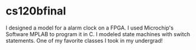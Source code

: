 # cs120bfinal
I designed a model for a alarm clock on a FPGA. I used Microchip's Software MPLAB to program it in C. I modeled state machines with switch statements. One of my favorite classes I took in my undergrad!
